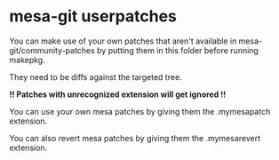 # mesa-git userpatches

You can make use of your own patches that aren't available in mesa-git/community-patches by putting them in this folder before running makepkg.

They need to be diffs against the targeted tree.

**!! Patches with unrecognized extension will get ignored !!**

You can use your own mesa patches by giving them the .mymesapatch extension.

You can also revert mesa patches by giving them the .mymesarevert extension.
